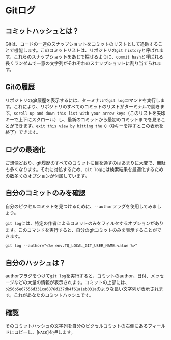 # Gitログ

## コミットハッシュとは？

Gitは、コードの一連のスナップショットをコミットのリストとして追跡することで機能します。このコミットリストは、リポジトリの`git history`と呼ばれます。これらのスナップショットをあとで探せるように、`commit hash`と呼ばれる長くランダムで一意の文字列がそれぞれのスナップショットに割り当てられます。

## Gitの履歴

リポジトリのgit履歴を表示するには、ターミナルで`git log`コマンドを実行します。これにより、リポジトリのすべてのコミットのリストがターミナルで開きます。`scroll up and down this list with your arrow keys`（このリストを矢印キーで上下にスクロール）し、最新のコミットから最初のコミットまでを見ることができます。`exit this view by hitting the Q`（Qキーを押すとこの表示を終了）できます。

## ログの最適化

ご想像どおり、git履歴のすべてのコミットに目を通すのはあまりに大変で、無駄も多くなります。それに対処するため、`git log`には検索結果を最適化するための[数多くのオプション](https://git-scm.com/docs/git-log)が付属しています。

## 自分のコミットのみを確認

自分のピクセルコミットを見つけるために、`--author`フラグを使用してみましょう。

`git log`には、特定の作者によるコミットのみをフィルタするオプションがあります。このコマンドを実行すると、自分のgitコミットのみを表示することができます。

```
git log --author="<%= env.TQ_LOCAL_GIT_USER_NAME.value %>"
```

## 自分のハッシュは？

authorフラグをつけて`git log`を実行すると、コミットのauthor、日付、メッセージなどの大量の情報が表示されます。コミットの上部には、`b256b5e67556d331ca6876d137db4f61a1eb031a`のような長い文字列が表示されます。これがあなたのコミットハッシュです。

## 確認

そのコミットハッシュの文字列を自分のピクセルコミットの右側にあるフィールドにコピーし、[`HACK`]を押します。
